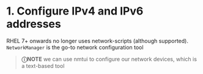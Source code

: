 # 1. Configure IPv4 and IPv6 addresses

RHEL 7+ onwards no longer uses network-scripts (although supported).
`NetworkManager` is the go-to network configuration tool

> **&#9432;NOTE** we can use nmtui to configure our network devices, which is a text-based tool


